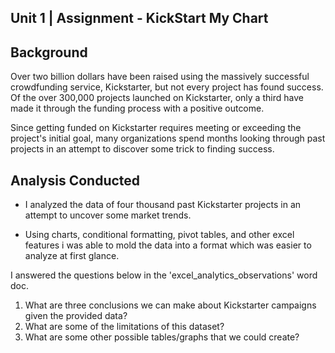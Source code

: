 ## Unit 1 | Assignment - KickStart My Chart
## Background

Over two billion dollars have been raised using the massively successful crowdfunding service, Kickstarter, but not every project has found success. Of the over 300,000 projects launched on Kickstarter, only a third have made it through the funding process with a positive outcome.

Since getting funded on Kickstarter requires meeting or exceeding the project's initial goal, many organizations spend months looking through past projects in an attempt to discover some trick to finding success.

## Analysis Conducted

* I analyzed the data of four thousand past Kickstarter projects in an attempt to uncover some market trends.

* Using charts, conditional formatting, pivot tables, and other excel features i was able to mold the data into a format which was easier to analyze at first glance. 

I answered the questions below in the 'excel_analytics_observations' word doc.

1. What are three conclusions we can make about Kickstarter campaigns given the provided data?
2. What are some of the limitations of this dataset?
3. What are some other possible tables/graphs that we could create?

